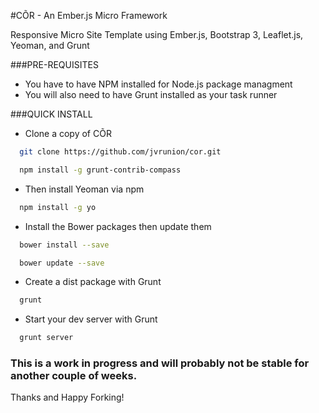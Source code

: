 #C&#213;R - An Ember.js Micro Framework

Responsive Micro Site Template using Ember.js, Bootstrap 3, Leaflet.js, Yeoman, and Grunt

###PRE-REQUISITES

* You have to have NPM installed for Node.js package managment
* You will also need to have Grunt installed as your task runner

###QUICK INSTALL

* Clone a copy of C&#213;R

```bash
  git clone https://github.com/jvrunion/cor.git
```

```bash
  npm install -g grunt-contrib-compass
```

* Then install Yeoman via npm

```bash
  npm install -g yo
```				
* Install the Bower packages then update them

```bash
  bower install --save
```	
```bash
  bower update --save
```	

* Create a dist package with Grunt

```bash
  grunt
```	

* Start your dev server with Grunt

```bash
  grunt server
```	

### This is a work in progress and will probably not be stable for another couple of weeks.

Thanks and Happy Forking!
